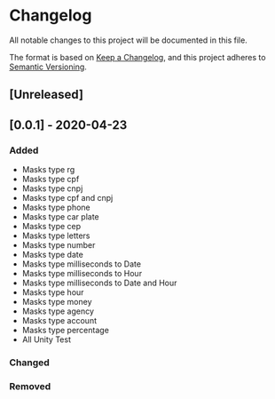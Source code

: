 # Changelog
All notable changes to this project will be documented in this file.

The format is based on [Keep a Changelog](https://keepachangelog.com/en/1.0.0/),
and this project adheres to [Semantic Versioning](https://semver.org/spec/v2.0.0.html).

## [Unreleased]

## [0.0.1] - 2020-04-23

### Added
 - Masks type rg
 - Masks type cpf
 - Masks type cnpj
 - Masks type cpf and cnpj
 - Masks type phone
 - Masks type car plate
 - Masks type cep
 - Masks type letters
 - Masks type number
 - Masks type date
 - Masks type milliseconds to Date
 - Masks type milliseconds to Hour
 - Masks type milliseconds to Date and Hour
 - Masks type hour
 - Masks type money
 - Masks type agency
 - Masks type account
 - Masks type percentage
 - All Unity Test
### Changed
### Removed